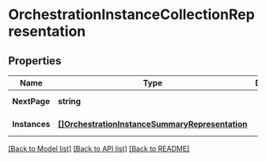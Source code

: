 # OrchestrationInstanceCollectionRepresentation

## Properties
Name | Type | Description | Notes
------------ | ------------- | ------------- | -------------
**NextPage** | **string** |  | [default to null]
**Instances** | [**[]OrchestrationInstanceSummaryRepresentation**](OrchestrationInstanceSummaryRepresentation.md) |  | [default to null]

[[Back to Model list]](../README.md#documentation-for-models) [[Back to API list]](../README.md#documentation-for-api-endpoints) [[Back to README]](../README.md)


